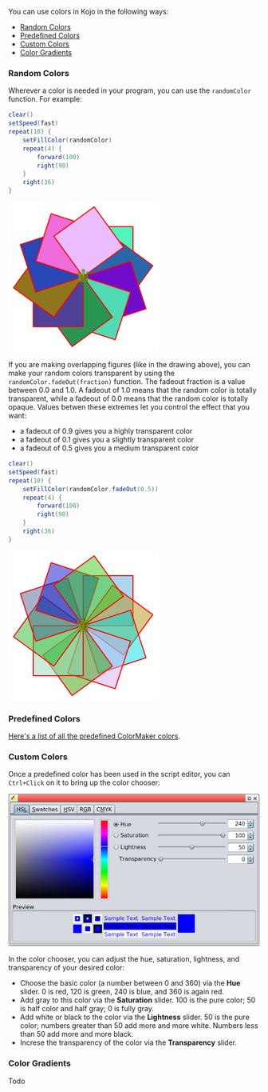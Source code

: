 You can use colors in Kojo in the following ways:

* [Random Colors](#random-colors)  
* [Predefined Colors](#predefined-colors)  
* [Custom Colors](#custom-colors)
* [Color Gradients](#color-gradients)

### Random Colors
Wherever a color is needed in your program, you can use the `randomColor` function. For example:
```scala
clear()
setSpeed(fast)
repeat(10) {
    setFillColor(randomColor)
    repeat(4) {
        forward(100)
        right(90)
    }
    right(36)
}
```
![randomColor](random-color.png)

If you are making overlapping figures (like in the drawing above), you can make your random colors transparent by using the `randomColor.fadeOut(fraction)` function. The fadeout fraction is a value between 0.0 and 1.0. A fadeout of 1.0 means that the random color is totally transparent, while a fadeout of 0.0 means that the random color is totally opaque. Values betwen these extremes let you control the effect that you want:
*  a fadeout of 0.9 gives you a highly transparent color
*  a fadeout of 0.1 gives you a slightly transparent color
*  a fadeout of 0.5 gives you a medium transparent color

```scala
clear()
setSpeed(fast)
repeat(10) {
    setFillColor(randomColor.fadeOut(0.5))
    repeat(4) {
        forward(100)
        right(90)
    }
    right(36)
}
```
![randomTranparentColor](random-transparent-color.png)


### Predefined Colors
[Here's a list of all the predefined ColorMaker colors](predefined-colors.html).

### Custom Colors
Once a predefined color has been used in the script editor, you can `Ctrl+Click` on it to bring up the color chooser:

![color-chooser](color-chooser.png)

In the color chooser, you can adjust the hue, saturation, lightness, and transparency of your desired color:
* Choose the basic color (a number between 0 and 360) via the **Hue** slider. 0 is red, 120 is green, 240 is blue, and 360 is again red.
* Add gray to this color via the **Saturation** slider. 100 is the pure color; 50 is half color and half gray; 0 is fully gray.
* Add white or black to the color via the **Lightness** slider. 50 is the pure color; numbers greater than 50 add more and more white. Numbers less than 50 add more and more black.
* Increse the transparency of the color via the **Transparency** slider.

### Color Gradients
Todo